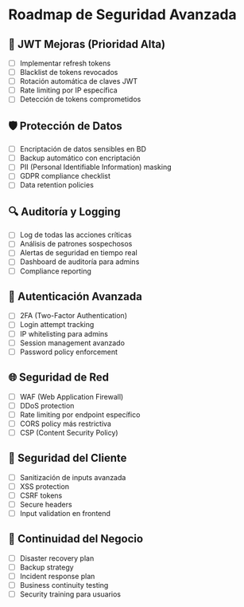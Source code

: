 # Roadmap de Seguridad Avanzada

## 🔐 JWT Mejoras (Prioridad Alta)
- [ ] Implementar refresh tokens
- [ ] Blacklist de tokens revocados
- [ ] Rotación automática de claves JWT
- [ ] Rate limiting por IP específica
- [ ] Detección de tokens comprometidos

## 🛡️ Protección de Datos
- [ ] Encriptación de datos sensibles en BD
- [ ] Backup automático con encriptación
- [ ] PII (Personal Identifiable Information) masking
- [ ] GDPR compliance checklist
- [ ] Data retention policies

## 🔍 Auditoría y Logging
- [ ] Log de todas las acciones críticas
- [ ] Análisis de patrones sospechosos
- [ ] Alertas de seguridad en tiempo real
- [ ] Dashboard de auditoría para admins
- [ ] Compliance reporting

## 🚪 Autenticación Avanzada
- [ ] 2FA (Two-Factor Authentication)
- [ ] Login attempt tracking
- [ ] IP whitelisting para admins
- [ ] Session management avanzado
- [ ] Password policy enforcement

## 🌐 Seguridad de Red
- [ ] WAF (Web Application Firewall)
- [ ] DDoS protection
- [ ] Rate limiting por endpoint específico
- [ ] CORS policy más restrictiva
- [ ] CSP (Content Security Policy)

## 📱 Seguridad del Cliente
- [ ] Sanitización de inputs avanzada
- [ ] XSS protection
- [ ] CSRF tokens
- [ ] Secure headers
- [ ] Input validation en frontend

## 🔄 Continuidad del Negocio
- [ ] Disaster recovery plan
- [ ] Backup strategy
- [ ] Incident response plan
- [ ] Business continuity testing
- [ ] Security training para usuarios 